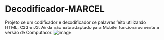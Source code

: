 # Decodificador-MARCEL
Projeto de um codificador e decodificador de palavras feito utilizando HTML, CSS e JS.
Ainda não está adaptado para Mobile, funciona somente a versão de Computador.
![image](https://github.com/marcelgs13/Decodificador-MARCEL/assets/119629090/e608a4a5-c3fd-445b-a92c-84ad8179a647)

